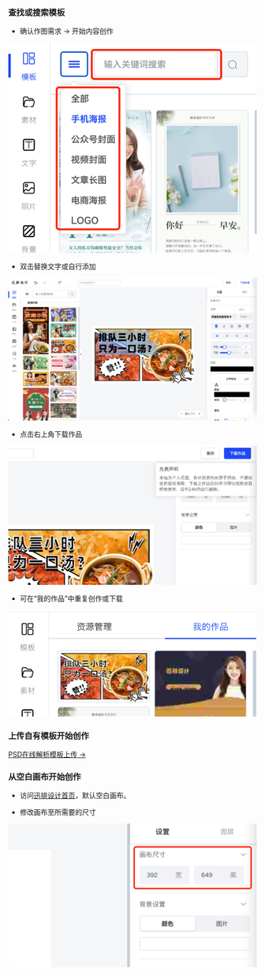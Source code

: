 ### 查找或搜索模板

- 确认作图需求 -> 开始内容创作

![](../images/2023-7-17-1689557849182.png)

- 双击替换文字或自行添加

![](../images/2023-7-17-1689558055663.png)

- 点击右上角下载作品

![](../images/2023-7-17-1689558362935.png)

- 可在“我的作品”中重复创作或下载

![](../images/2023-7-17-1689558304387.png)

### 上传自有模板开始创作

[PSD在线解析模板上传 ->](/articles/1687855172725)

### 从空白画布开始创作

- 访问[迅排设计首页](https://design.palxp.com/home)，默认空白画布。

- 修改画布至所需要的尺寸

![](../images/2023-7-17-1689558839560.png)






